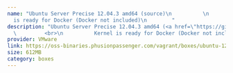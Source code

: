 ```yaml
---
name: "Ubuntu Server Precise 12.04.3 amd64 (source)\n          \n          Kernel
  is ready for Docker (Docker not included)\n        "
description: "Ubuntu Server Precise 12.04.3 amd64 (<a href=\"https://github.com/phusion/open-vagrant-boxes\">source</a>)\n
  \         <br>\n          Kernel is ready for Docker (Docker not included)\n        "
provider: VMware
link: https://oss-binaries.phusionpassenger.com/vagrant/boxes/ubuntu-12.04.3-amd64-vmwarefusion.box
size: 612MB
category: boxes
---
```


